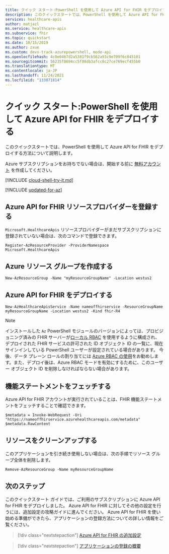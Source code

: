 ```yaml
---
title: クイック スタート:PowerShell を使用して Azure API for FHIR をデプロイする
description: このクイックスタートでは、PowerShell を使用して Azure API for FHIR をデプロイする方法について説明します。
services: healthcare-apis
author: matjazl
ms.service: healthcare-apis
ms.subservice: fhir
ms.topic: quickstart
ms.date: 10/15/2019
ms.author: zxue
ms.custom: devx-track-azurepowershell, mode-api
ms.openlocfilehash: 4c0e0467d2a5381f9cb562a93c9e709f6c845101
ms.sourcegitcommit: 56235f8694cc5f88db3afcc8c27ce769ecf455b0
ms.translationtype: MT
ms.contentlocale: ja-JP
ms.lasthandoff: 11/24/2021
ms.locfileid: "133071814"
---
```

# <a name="quickstart-deploy-azure-api-for-fhir-using-powershell"></a>クイック スタート:PowerShell を使用して Azure API for FHIR をデプロイする

このクイックスタートでは、PowerShell を使用して Azure API for FHIR をデプロイする方法について説明します。

Azure サブスクリプションをお持ちでない場合は、開始する前に [無料アカウント](https://azure.microsoft.com/free/?WT.mc_id=A261C142F) を作成してください。

[!INCLUDE [cloud-shell-try-it.md](../../../includes/cloud-shell-try-it.md)]

[!INCLUDE [updated-for-az](../../../includes/updated-for-az.md)]

## <a name="register-the-azure-api-for-fhir-resource-provider"></a>Azure API for FHIR リソースプロバイダーを登録する

`Microsoft.HealthcareApis` リソースプロバイダーがまだサブスクリプションに登録されていない場合は、次のコマンドで登録できます。

```azurepowershell-interactive
Register-AzResourceProvider -ProviderNamespace Microsoft.HealthcareApis
```

## <a name="create-azure-resource-group"></a>Azure リソース グループを作成する

```azurepowershell-interactive
New-AzResourceGroup -Name "myResourceGroupName" -Location westus2
```

## <a name="deploy-azure-api-for-fhir"></a>Azure API for FHIR をデプロイする

```azurepowershell-interactive
New-AzHealthcareApisService -Name nameoffhirservice -ResourceGroupName myResourceGroupName -Location westus2 -Kind fhir-R4
```

> [!NOTE]
> インストールした `Az` PowerShell モジュールのバージョンによっては、プロビジョニング済みの FHIR サーバーが[ローカル RBAC](configure-local-rbac.md) を使用するように構成され、デプロイされた FHIR サービスの許可された ID オブジェクト ID の一覧に、現在サインインしている PowerShell ユーザーが設定されている場合があります。 今後、データ プレーン ロールの割り当てには [Azure RBAC の使用](configure-azure-rbac.md)をお勧めします。また、デプロイ後は、Azure RBAC モードを有効にするために、このユーザー オブジェクト ID を削除しなければならない場合があります。


## <a name="fetch-capability-statement"></a>機能ステートメントをフェッチする

Azure API for FHIR アカウントが実行されていることは、FHIR 機能ステートメントをフェッチすることで確認できます。

```azurepowershell-interactive
$metadata = Invoke-WebRequest -Uri "https://nameoffhirservice.azurehealthcareapis.com/metadata"
$metadata.RawContent
```

## <a name="clean-up-resources"></a>リソースをクリーンアップする

このアプリケーションを引き続き使用しない場合は、次の手順でリソース グループ全体を削除します。

```azurepowershell-interactive
Remove-AzResourceGroup -Name myResourceGroupName
```

## <a name="next-steps"></a>次のステップ

このクイックスタート ガイドでは、ご利用のサブスクリプションに Azure API for FHIR をデプロイしました。 Azure API for FHIR に対してその他の設定を行うには、追加設定の攻略ガイドに進んでください。 Azure API for FHIR を使い始める準備ができたら、アプリケーションの登録方法についての詳しい情報をご覧ください。

>[!div class="nextstepaction"]
>[Azure API for FHIR の追加設定](azure-api-for-fhir-additional-settings.md)

>[!div class="nextstepaction"]
>[アプリケーションの登録の概要](fhir-app-registration.md)
